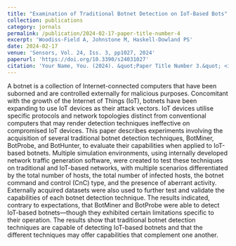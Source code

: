 ```yaml
---
title: "Examination of Traditional Botnet Detection on IoT-Based Bots"
collection: publications
category: jornals
permalink: /publication/2024-02-17-paper-title-number-4
excerpt: 'Woodiss-Field A, Johnstone M, Haskell-Dowland PS'
date: 2024-02-17
venue: 'Sensors, Vol. 24, Iss. 3, pp1027, 2024'
paperurl: 'https://doi.org/10.3390/s24031027'
citation: 'Your Name, You. (2024). &quot;Paper Title Number 3.&quot; <i>GitHub Journal of Bugs</i>. 1(3).'
---
```


A botnet is a collection of Internet-connected computers that have been suborned and are controlled externally for malicious purposes. Concomitant with the growth of the Internet of Things (IoT), botnets have been expanding to use IoT devices as their attack vectors. IoT devices utilise specific protocols and network topologies distinct from conventional computers that may render detection techniques ineffective on compromised IoT devices. This paper describes experiments involving the acquisition of several traditional botnet detection techniques, BotMiner, BotProbe, and BotHunter, to evaluate their capabilities when applied to IoT-based botnets. Multiple simulation environments, using internally developed network traffic generation software, were created to test these techniques on traditional and IoT-based networks, with multiple scenarios differentiated by the total number of hosts, the total number of infected hosts, the botnet command and control (CnC) type, and the presence of aberrant activity. Externally acquired datasets were also used to further test and validate the capabilities of each botnet detection technique. The results indicated, contrary to expectations, that BotMiner and BotProbe were able to detect IoT-based botnets—though they exhibited certain limitations specific to their operation. The results show that traditional botnet detection techniques are capable of detecting IoT-based botnets and that the different techniques may offer capabilities that complement one another.
